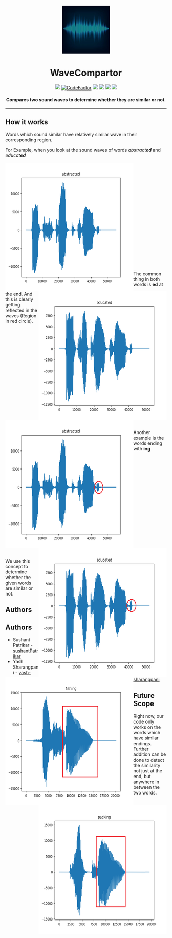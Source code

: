 <p align="center">
  <a href="" rel="noopener">
 <img height=150px src="./img/soundwave.jpg" alt="SoundWave-logo"></a>
</p>
<h1 align="center">WaveCompartor</h1>

<div align="center">
  <img src="https://img.shields.io/github/license/sushantPatrikar/WaveCompartor">
  <a href="https://www.codefactor.io/repository/github/sushantpatrikar/wavecomparator"><img src="https://www.codefactor.io/repository/github/sushantpatrikar/wavecomparator/badge" alt="CodeFactor" /></a>
  <img src="https://img.shields.io/github/issues-pr/sushantPatrikar/WaveComparator">
  <img src="https://img.shields.io/github/stars/sushantPatrikar/WaveComparator">
  <img src="https://img.shields.io/github/forks/sushantPatrikar/WaveComparator">
  <img src="https://img.shields.io/github/issues/sushantPatrikar/WaveComparator">
</div>

<h4 align="center">Compares two sound waves to determine whether they are similar or not.</h4>
<hr>




## How it works

<p>Words which sound similar have relatively similar wave in their corresponding region.</p> 








For Example, when you look at the sound waves of words _abstract**ed**_ and _educat**ed**_

<img align="left" height="400px" width="400px" src="./img/abstracted.png">
<img align="right" height="400px" width="400px" src="./img/educated.png">

<br>
<br>
<br>
<br>
<br>
<br>
<br>
<br>
<br>
<br>
<br>
<br>
<br>
<br>
<br>
<br>
<br>
<br>
<br>


The common thing in both words is **ed** at the end. And this is clearly getting reflected in the waves (Region in red circle).
<img align="left" height="400px" width="400px" src="./img/abstracted-marked.png">
<img align="right" height="400px" width="400px" src="./img/educated-marked.png">

<br>
<br>
<br>
<br>
<br>
<br>
<br>
<br>
<br>
<br>
<br>
<br>
<br>
<br>
<br>
<br>
<br>

Another example is the words ending with **ing**

<img align="left" height="400px" width="400px" src="./img/fishing.png">
<img align="right" height="400px" width="400px" src="./img/packing.png">

<br>
<br>
<br>
<br>
<br>
<br>
<br>
<br>
<br>
<br>
<br>
<br>
<br>
<br>
<br>
<br>
<br>

We use this concept to determine whether the given words are similar or not.

## Authors
## Authors
  - Sushant Patrikar - [sushantPatrikar](https://github.com/sushantPatrikar)
  - Yash Sharangpani - [yash-sharangpani](https://github.com/yash-sharangpani)


## Future Scope
Right now, our code only works on the words which have similar endings. Further addition can be done to detect the similarity not just at the end, but anywhere in between the two words.


